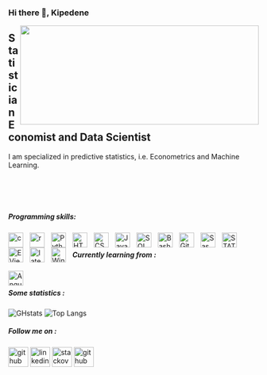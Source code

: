 ### Hi there 👋, Kipedene   
<img src="https://media0.giphy.com/media/u6P4KfXsTadxj4ngTk/giphy.gif?cid=ecf05e47y4hkqaeen6suvot3nciowxeks50pck1rhatvbx2j&rid=giphy.gif&ct=g" width="480" height="200" align="right" frameBorder="0" class="giphy-embed">

## Statistician Economist and Data Scientist
I am specialized in predictive statistics, i.e. Econometrics and Machine Learning.<br/><br/><br/><br/><br/>  

##### Programming skills: 
<img align="left" alt="c" width="30px" style="padding-right:10px;" src="https://cdn.jsdelivr.net/gh/devicons/devicon/icons/c/c-original.svg" />
<img align="left" alt="r" width="30px" style="padding-right:10px;" src="https://cdn.jsdelivr.net/gh/devicons/devicon/icons/r/r-original.svg" />
<img align="left" alt="Python" width="30px" style="padding-right:10px;" src="https://cdn.jsdelivr.net/gh/devicons/devicon/icons/python/python-plain.svg" /><img align="left" alt="HTML" width="30px" style="padding-right:10px;" src="https://cdn.jsdelivr.net/gh/devicons/devicon/icons/html5/html5-plain.svg" />
<img align="left" alt="CSS" width="30px" style="padding-right:10px;" src="https://cdn.jsdelivr.net/gh/devicons/devicon/icons/css3/css3-plain.svg" />
<img align="left" alt="JavaScript" width="30px" style="padding-right:10px;" src="https://cdn.jsdelivr.net/gh/devicons/devicon/icons/javascript/javascript-plain.svg" />
<img align="left" alt="SQL" width="30px" style="padding-right:10px;" src="https://pixhost.icu/avaxhome/2c/18/0059182c.jpg" />
<img align="left" alt="Bash" width="30px" style="padding-right:10px;" src="https://cdn.jsdelivr.net/gh/devicons/devicon/icons/bash/bash-original.svg" />
<img align="left" alt="Git" width="30px" style="padding-right:10px;" src="https://cdn.jsdelivr.net/gh/devicons/devicon/icons/git/git-original.svg" />
<img align="left" alt="Sas" width="30px" style="padding-right:10px;" src="https://cdn.freebiesupply.com/logos/large/2x/sas-6-logo-png-transparent.png" />  
<img align="left" alt="STATA" width="30px" style="padding-right:10px;" src="https://th.bing.com/th/id/R.1fa7e4cd066e2c9a1352c25a53f2e040?rik=kZh2rx6R9fd9Kw&riu=http%3a%2f%2f1.bp.blogspot.com%2f-19bQeJnON-o%2fT2BK3xEJDcI%2fAAAAAAAAAfE%2fz769Z9KHMW4%2fs1600%2fstata_logo_blue.jpg&ehk=RL3SON9PB9dmyX62UYtnYD7achZbrfAQUklIdgfBCVI%3d&risl=&pid=ImgRaw&r=0" />
<img align="left" alt="EViews" width="30px" style="padding-right:10px;" src="https://th.bing.com/th/id/R.415f5d3b599599ac40b97f8ae2989a12?rik=lv9QELE1NMcumA&pid=ImgRaw&r=0" />
<img align="left" alt="latex" width="30px" style="padding-right:10px;" src="https://cdn.jsdelivr.net/gh/devicons/devicon/icons/latex/latex-original.svg" /> <img align="left" alt="Windows, Unix, Gnu/linux And Mac Osx" width="30px" style="padding-right:10px;" src="https://www.clipartmax.com/png/small/301-3018604_examples-include-windows-unix-gnu-linux-and-mac-osx-types-of-system.png"><br/>  

##### Currently learning from :  

<img align="left" alt="Angular" width="30px" style="padding-right:10px;" src="https://cdn.jsdelivr.net/gh/devicons/devicon/icons/angularjs/angularjs-plain.svg" /> <br/>

##### Some statistics :
![GHstats ](https://github-readme-stats.vercel.app/api?username=KipedeneCoulibaly&show_icons=true)
![Top Langs](https://github-readme-stats.vercel.app/api/top-langs/?username=KipedeneCoulibaly&layout=compact&theme=dracula)  

##### Follow me on :
[<img src='https://cdn.jsdelivr.net/npm/simple-icons@3.0.1/icons/github.svg' alt='github' height='40'>](https://github.com/KipedeneCoulibaly) 
[<img src='https://cdn.jsdelivr.net/npm/simple-icons@3.0.1/icons/linkedin.svg' alt='linkedin' height='40'>](https://www.linkedin.com/in/kipédènecoulibaly/)
[<img src='https://cdn.jsdelivr.net/npm/simple-icons@3.0.1/icons/stackoverflow.svg' alt='stackoverflow' height='40'>](https://stackoverflow.com/users/19874028/kip%c3%a9d%c3%a8ne-coulibaly)
[<img src='https://cdn.jsdelivr.net/npm/simple-icons@3.0.1/icons/kaggle.svg' alt='github' height='40'>](https://www.kaggle.com/kipedenecoulibaly)
